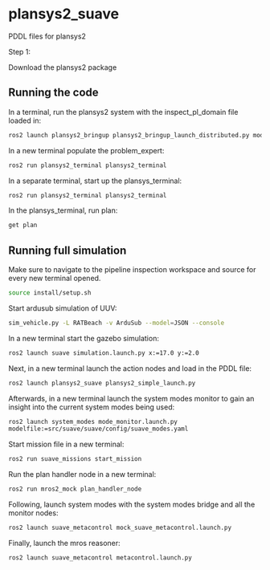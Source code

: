 # plansys2_suave
PDDL files for plansys2

Step 1:

Download the plansys2 package

## Running the code

In a terminal, run the plansys2 system with the inspect_pl_domain file loaded in:

```bash
ros2 launch plansys2_bringup plansys2_bringup_launch_distributed.py model_file:=path_to_file/inspect_pl_domain.pddl
```

In a new terminal populate the problem_expert:

```bash
ros2 run plansys2_terminal plansys2_terminal
```

In a separate terminal, start up the plansys_terminal:

```bash
ros2 run plansys2_terminal plansys2_terminal
```

In the plansys_terminal, run plan:

```bash
get plan
```

## Running full simulation

Make sure to navigate to the pipeline inspection workspace and source for every new terminal opened.

```bash
source install/setup.sh
```

Start ardusub simulation of UUV:

```bash
sim_vehicle.py -L RATBeach -v ArduSub --model=JSON --console
```

In a new terminal start the gazebo simulation:

```bash
ros2 launch suave simulation.launch.py x:=17.0 y:=2.0
```

Next, in a new terminal launch the action nodes and load in the PDDL file:

```bash
ros2 launch plansys2_suave plansys2_simple_launch.py
```

Afterwards, in a new terminal launch the system modes monitor to gain an insight
into the current system modes being used:

```bash
ros2 launch system_modes mode_monitor.launch.py
modelfile:=src/suave/suave/config/suave_modes.yaml
```

Start mission file in a new terminal:

```bash
ros2 run suave_missions start_mission
```

Run the plan handler node in a new terminal:

```bash
ros2 run mros2_mock plan_handler_node
```

Following, launch system modes with the system modes bridge and all the monitor nodes:

```bash
ros2 launch suave_metacontrol mock_suave_metacontrol.launch.py
```

Finally, launch the mros reasoner:

```bash
ros2 launch suave_metacontrol metacontrol.launch.py
```
